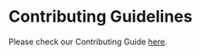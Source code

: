 # Contributing Guidelines

Please check our Contributing Guide [here](https://docs.rancher-turtles.com/docs/contributing/intro).

